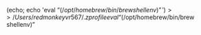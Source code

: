 (echo; echo 'eval “$(/opt/homebrew/bin/brew shellenv)”') >> /Users/redmonkeyvr567/.zprofile
eval “$(/opt/homebrew/bin/brew shellenv)”
